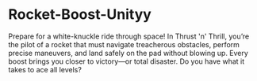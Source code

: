 # Rocket-Boost-Unityy
Prepare for a white-knuckle ride through space! In Thrust 'n' Thrill, you’re the pilot of a rocket that must navigate treacherous obstacles, perform precise maneuvers, and land safely on the pad without blowing up. Every boost brings you closer to victory—or total disaster. Do you have what it takes to ace all  levels?   
